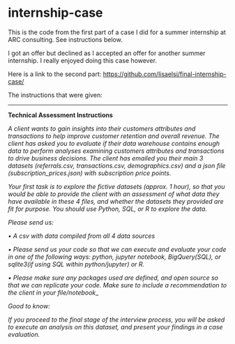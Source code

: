 # internship-case

This is the code from the first part of a case I did for a summer internship at ARC consulting. See instructions below. 

I got an offer but declined as I accepted an offer for another summer internship. I really enjoyed doing this case however.

Here is a link to the second part: https://github.com/lisaelsi/final-internship-case/

The instructions that were given:

________________________________________________________________________________________________________________________________________________________________________

**Technical Assessment Instructions** 

_A client wants to gain insights into their customers attributes and transactions to help improve customer retention and overall revenue. The client has asked you to evaluate if their data warehouse contains enough data to perform analyses examining customers attributes and transactions to drive business decisions. The client has emailed you their main 3 datasets (referrals.csv, transactions.csv, demographics.csv) and a json file (subscription_prices.json) with subscription price points._

_Your first task is to explore the fictive datasets (approx. 1 hour), so that you would be able to provide the client with an assessment of what data they have available in these 4 files, and whether the datasets they provided are fit for purpose. You should use Python, SQL, or R to explore the data._

_Please send us:_

_• A csv with data compiled from all 4 data sources_

_• Please send us your code so that we can execute and evaluate your code in one of the following ways: python, jupyter notebook, BigQuery(SQL), or sqlite3(if using SQL within python/jupyter) or R._

_• Please make sure any packages used are defined, and open source so that we can replicate your code. Make sure to include a recommendation to the client in your file/notebook__

_Good to know:_

_If you proceed to the final stage of the interview process, you will be asked to execute an analysis on this dataset, and present your findings in a case evaluation._
